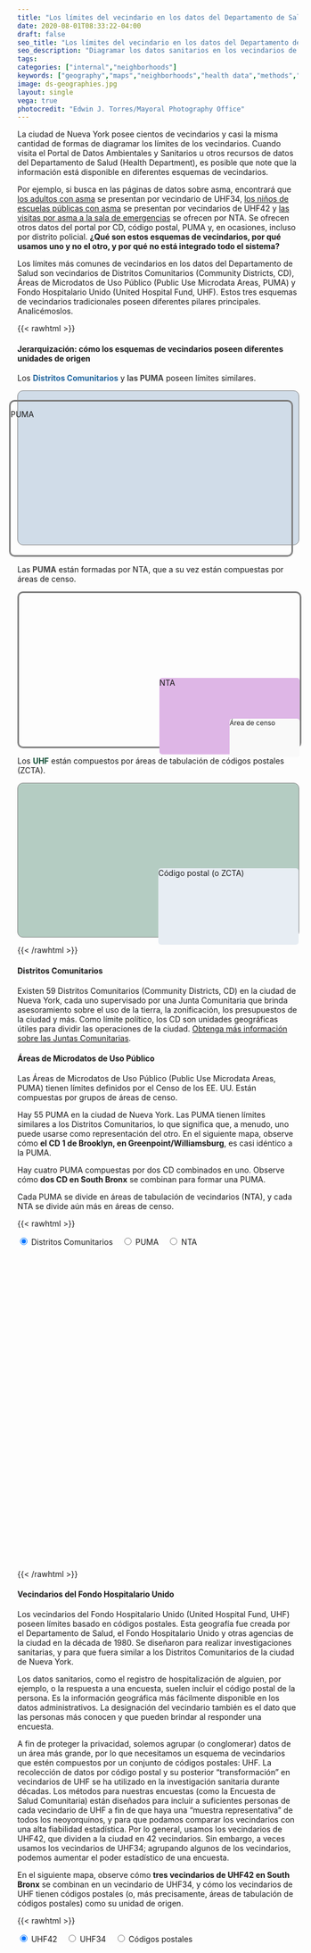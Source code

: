 ```yaml
---
title: "Los límites del vecindario en los datos del Departamento de Salud"
date: 2020-08-01T08:33:22-04:00
draft: false
seo_title: "Los límites del vecindario en los datos del Departamento de Salud"
seo_description: "Diagramar los datos sanitarios en los vecindarios de la ciudad de Nueva York."
tags: 
categories: ["internal","neighborhoods"]
keywords: ["geography","maps","neighborhoods","health data","methods","geographic"]
image: ds-geographies.jpg
layout: single
vega: true
photocredit: "Edwin J. Torres/Mayoral Photography Office"
---
```


La ciudad de Nueva York posee cientos de vecindarios y casi la misma cantidad de formas de diagramar los límites de los vecindarios. Cuando visita el Portal de Datos Ambientales y Sanitarios u otros recursos de datos del Departamento de Salud (Health Department), es posible que note que la información está disponible en diferentes esquemas de vecindarios.

Por ejemplo, si busca en las páginas de datos sobre asma, encontrará que [los adultos con asma](/data-explorer/asthma/?id=18) se presentan por vecindario de UHF34, [los niños de escuelas públicas con asma](/data-explorer/asthma/?id=2147) se presentan por vecindarios de UHF42 y [las visitas por asma a la sala de emergencias](/data-explorer/asthma/?id=2384) se ofrecen por NTA. Se ofrecen otros datos del portal por CD, código postal, PUMA y, en ocasiones, incluso por distrito policial. **¿Qué son estos esquemas de vecindarios, por qué usamos uno y no el otro, y por qué no está integrado todo el sistema?**

Los límites más comunes de vecindarios en los datos del Departamento de Salud son vecindarios de Distritos Comunitarios (Community Districts, CD), Áreas de Microdatos de Uso Público (Public Use Microdata Areas, PUMA) y Fondo Hospitalario Unido (United Hospital Fund, UHF). Estos tres esquemas de vecindarios tradicionales poseen diferentes pilares principales. Analicémoslos.


{{< rawhtml >}}
 </div>
    <!--start wide-->
    <div class="wide my-4">
        <h4 class="text-center mb-3">Jerarquización: cómo los esquemas de vecindarios poseen diferentes unidades de origen</h4>
        <div class="row" style="font-size: 14px;">
            <div class="col-lg-4 col-sm-8 mx-auto mb-2">
                <p>Los <span style="font-weight: bold; color: #22669e;">Distritos Comunitarios</span> y <span style="font-weight: bold; color: #474747;">las PUMA</span> poseen límites similares.</p>
                <div style="width: 100%; height: 275px; background-color: #d0dce8; border-radius: 10px; border: 1px solid grey;"></div>
                <div style="height: 275px; border: 3px solid grey; margin-left: -15px; margin-top: -260px; width: 100%; border-radius: 10px;">
                <p class="text-center">PUMA</p></div>
            </div>
            <div class="col-lg-4 col-sm-8 mx-auto mb-2">
                <p>Las <span style="font-weight: bold; color: #474747;">PUMA</span> están formadas por NTA, que a su vez están compuestas por áreas de censo. </p>
                <div style="width: 100%; height: 275px; border: 3px solid grey; border-radius: 10px;">
                <div id="ntaparent" style="width:50%; height:100%; float:right; border-radius: 5px;">
                <div style="width: 100%; height: 50%; border-radius: 5px;"></div>
                <div style="width: 100%; height: 50%; border-radius: 5px; background-color: #deb6e6;"><p class="text-center">NTA</p>
                    <div id="ctparent" style="width:50%; height:100%; float:right">
                        <div style="width: 100%; height: 22%;"></div>
                        <div style="width: 100%; height: 50%; border-radius: 5px; background-color: #f9f9f9;"><p class="text-center" style="font-size: 12px;">Área de censo</p></div>
                        </div>
                        <div id="emptyct" style="width:50%; height:100%;"></div>
                </div>
                </div>
                <div id="emptyparent" style="width:50%; height:100%; border-radius: 5px;">
                </div>
                </div>
            </div>
            <div class="col-lg-4 col-sm-8 mx-auto mb-2">
                <p>Los <span style="font-weight: bold; color: #104e34;">UHF</span> están compuestos por áreas de tabulación de códigos postales (ZCTA).</p>
                <div style="width: 100%; height: 275px; background-color: #b4ccc2; border-radius: 10px; border: 1px solid grey;">
                    <div id="uhfparent" style="width:50%; height:100%; float:right">
                        <div style="width: 100%; height: 50%;"></div>
                        <div style="width: 100%; height: 50%; border-radius: 5px; background-color: #e7edf3;"><p class="text-center">Código postal (o ZCTA)</p></div>
                        </div>
                        <div id="uhfparent" style="width:50%; height:100%;"></div>
                </div>
            </div>
        </div>
    </div>
    <!--end wide-->
<div class="narrow">

{{< /rawhtml >}}

#### Distritos Comunitarios
Existen 59 Distritos Comunitarios (Community Districts, CD) en la ciudad de Nueva York, cada uno supervisado por una Junta Comunitaria que brinda asesoramiento sobre el uso de la tierra, la zonificación, los presupuestos de la ciudad y más. Como límite político, los CD son unidades geográficas útiles para dividir las operaciones de la ciudad. [Obtenga más información sobre las Juntas Comunitarias](https://www1.nyc.gov/site/cau/community-boards/about-commmunity-boards.page).

#### Áreas de Microdatos de Uso Público
Las Áreas de Microdatos de Uso Público (Public Use Microdata Areas, PUMA) tienen límites definidos por el Censo de los EE. UU. Están compuestas por grupos de áreas de censo.

Hay 55 PUMA en la ciudad de Nueva York. Las PUMA tienen límites similares a los Distritos Comunitarios, lo que significa que, a menudo, uno puede usarse como representación del otro. En el siguiente mapa, observe cómo **el CD 1 de Brooklyn, en Greenpoint/Williamsburg**, es casi idéntico a la PUMA.

Hay cuatro PUMA compuestas por dos CD combinados en uno. Observe cómo **dos CD en South Bronx** se combinan para formar una PUMA.

Cada PUMA se divide en áreas de tabulación de vecindarios (NTA), y cada NTA se divide aún más en áreas de censo.

{{< rawhtml >}}

<input type="radio" name="mainRadioGroup" value="cd" id="ucd" checked> <label for="ucd">Distritos Comunitarios</label> &nbsp;&nbsp;
<input type="radio" name="mainRadioGroup" value="puma" id="upuma"/> <label for="upuma">PUMA</label> &nbsp;&nbsp;
<input type="radio" name="mainRadioGroup" value="nta" id="unta"> <label for="unta">NTA</label>

<!-- create map div -->
<div id = 'map1' style = "width:100%; height: 550px"></div>

<script>

    var repo_branch = "{{< param data_repo >}}{{< param data_branch >}}"
    var path = "data-stories/geographies" // hard-coded for now, but could Hugo paramaterize
    var trans = "mapspec-en"
    
    let cd_spec   = repo_branch + "/" + path + "/" + trans + "/" + "mapcd.vl.json";
    let puma_spec = repo_branch + "/" + path + "/" + trans + "/" + "mappuma.vl.json";
    let nta_spec  = repo_branch + "/" + path + "/" + trans + "/" + "mapnta.vl.json";

    let cd_csv   = repo_branch + "/" + path + "/" + "CD_DATA.csv"
    let puma_csv = repo_branch + "/" + path + "/" + "PUMA_DATA.csv"
    let nta_csv  = repo_branch + "/" + path + "/" + "NTA_DATA.csv"    

    let cd_topo   = repo_branch + "/" + "geography" + "/" + "CD.topo.json"
    let puma_topo = repo_branch + "/" + "geography" + "/" + "PUMA_or_Subborough.topo.json"
    let nta_topo  = repo_branch + "/" + "geography" + "/" + "NTA.topo.json"    

    // this code listens to the form with map chooser; must run after DOM loads
    window.onload = main_radio_listener;

    // listener for radio buttons

    function main_radio_listener() {
        
        radios = document.querySelectorAll('input[type=radio][name="mainRadioGroup"]');
        radios.forEach(radio => radio.addEventListener('change', () => {

            if (radio.value === 'cd') {
                buildMap("#map1", cd_spec, cd_csv, cd_topo);
            }
            else if (radio.value === 'nta') {
                buildMap("#map1", nta_spec, nta_csv, nta_topo);
            }
            else {
                buildMap("#map1", puma_spec, puma_csv, puma_topo);
            };
            
        }));
    };

    // function for building the map

    function buildMap(div, spec, csv, topo) {

        d3.json(spec).then(spec => {

            spec.layer[0].data.url = topo;
            spec.layer[1].data.url = topo;
            
            d3.csv(csv, d3.autoType).then(csv => {
                
                vegaEmbed(div, spec).then((res) => {

                    resview = res.view.insert("csv", csv).run();

                });
            });
        });
    };

    // initialize the map

    buildMap("#map1", cd_spec, cd_csv, cd_topo);


</script>

{{< /rawhtml >}}


#### Vecindarios del Fondo Hospitalario Unido
Los vecindarios del Fondo Hospitalario Unido (United Hospital Fund, UHF) poseen límites basado en códigos postales. Esta geografía fue creada por el Departamento de Salud, el Fondo Hospitalario Unido y otras agencias de la ciudad en la década de 1980. Se diseñaron para realizar investigaciones sanitarias, y para que fuera similar a los Distritos Comunitarios de la ciudad de Nueva York.

Los datos sanitarios, como el registro de hospitalización de alguien, por ejemplo, o la respuesta a una encuesta, suelen incluir el código postal de la persona. Es la información geográfica más fácilmente disponible en los datos administrativos. La designación del vecindario también es el dato que las personas más conocen y que pueden brindar al responder una encuesta.

A fin de proteger la privacidad, solemos agrupar (o conglomerar) datos de un área más grande, por lo que necesitamos un esquema de vecindarios que estén compuestos por un conjunto de códigos postales: UHF. La recolección de datos por código postal y su posterior “transformación” en vecindarios de UHF se ha utilizado en la investigación sanitaria durante décadas. Los métodos para nuestras encuestas (como la Encuesta de Salud Comunitaria) están diseñados para incluir a suficientes personas de cada vecindario de UHF a fin de que haya una “muestra representativa” de todos los neoyorquinos, y para que podamos comparar los vecindarios con una alta fiabilidad estadística. Por lo general, usamos los vecindarios de UHF42, que dividen a la ciudad en 42 vecindarios. Sin embargo, a veces usamos los vecindarios de UHF34; agrupando algunos de los vecindarios, podemos aumentar el poder estadístico de una encuesta.

En el siguiente mapa, observe cómo **tres vecindarios de UHF42 en South Bronx** se combinan en un vecindario de UHF34, y cómo los vecindarios de UHF tienen códigos postales (o, más precisamente, áreas de tabulación de códigos postales) como su unidad de origen.

{{< rawhtml >}}

<input type="radio" name="uhfRadioGroup" value="42" id="42" checked> <label for="42">UHF42</label> &nbsp;&nbsp;
<input type="radio" name="uhfRadioGroup" value="34" id="34"/> <label for="34">UHF34</label> &nbsp;&nbsp;
<input type="radio" name="uhfRadioGroup" value="zip" id="zip"> <label for="zip">Códigos postales</label>

<!-- create map div -->
<div id = 'map2' style = "width:100%; height: 550px"></div>

<script>

    let uhf42_spec = repo_branch + "/" + path + "/" + trans + "/" + "map42.vl.json";
    let uhf34_spec = repo_branch + "/" + path + "/" + trans + "/" + "map34.vl.json";
    let zip_spec   = repo_branch + "/" + path + "/" + trans + "/" + "mapmodzcta.vl.json";

    let uhf42_csv = repo_branch + "/" + path + "/" + "42_DATA.csv"
    let uhf34_csv = repo_branch + "/" + path + "/" + "34_DATA.csv"
    let zip_csv   = repo_branch + "/" + path + "/" + "MODZCTA_DATA.csv"

    let uhf42_topo = repo_branch + "/" + "geography" + "/" + "UHF42.topo.json"
    let uhf34_topo = repo_branch + "/" + "geography" + "/" + "UHF34.topo.json"
    let zip_topo   = repo_branch + "/" + "geography" + "/" + "MODZCTA.topo.json"    

    // listener for radio buttons

    function uhf_radio_listener() {

        buttons = document.querySelectorAll('input[type=radio][name="uhfRadioGroup"]');
        buttons.forEach(button => button.addEventListener('change', () => {

            if (button.value === '42') {
                buildMap("#map2", uhf42_spec, uhf42_csv, uhf42_topo);
            }
            else if (button.value === '34') {
                buildMap("#map2", uhf34_spec, uhf34_csv, uhf34_topo);
            }
            else {
                buildMap("#map2", zip_spec, zip_csv, zip_topo);
            };
        }));
    };

    uhf_radio_listener();

    // initialize the map

    buildMap("#map2", uhf42_spec, uhf42_csv, uhf42_topo);

</script>

{{< /rawhtml >}}


### ¿Cómo escoger cuando los límites se superponen?
Estos límites de vecindarios diferentes pueden complicar las cosas. Por ejemplo, supongamos que usted vive en Ditmas Park y quiere obtener algunos datos sanitarios para una reunión de su Junta Comunitaria. Ditmas Park es parte del Distrito Comunitario 14, Flatbush/Midwood. Pero el CD14 abarca dos vecindarios diferentes de UHF.

Tenemos [una herramienta que ayuda a ver la superposición y las diferencias](https://a816-dohbesp.nyc.gov/IndicatorPublic/CommunityDistrict.aspx) para que pueda elegir qué informe de vecindario usar; sin embargo, sigue surgiendo una pregunta difícil: ¿los datos de qué vecindario llevará a la reunión de la Junta Comunitaria?

{{< figure src="overlap.png" alt="An example of a Community District that overlaps two UHF42 neighborhoods.">}}

En el Portal de Datos Ambientales y Sanitarios (EH), sumamos datos de múltiples fuentes diferentes. Es posible que no se alineen exactamente de la forma que queremos: cuando los datos se recopilan de diferentes formas para fines distintos, habrá diferencias en la geografía subyacente disponible. El hecho de que no haya una unidad de origen consistente dificulta las cosas.

Sin embargo, *cualquier* forma de diagramar los límites o de sumar datos aplacará algunas variaciones en los grupos. A pesar de las limitaciones en los datos, aún podemos observar patrones sanitarios por geografía, y obtener información valiosa sobre cómo los vecindarios se diferencian y por qué. Los datos sanitarios de los vecindarios tienen mucho que decirnos, incluso cuando sus límites no son representaciones perfectas de las comunidades de la ciudad de Nueva York.

---

Si está diagramando datos sanitarios, puede [descargar y usar los archivos shapefiles, geojson y topojson en nuestro repositorio de Github.](https://github.com/nycehs/NYC_geography).